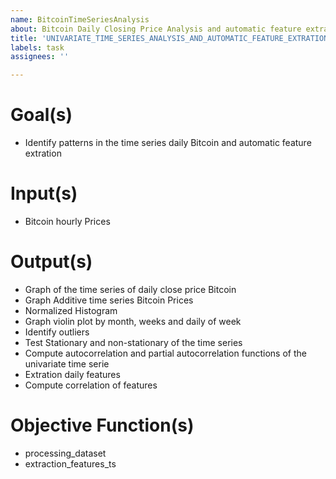 ```yaml
---
name: BitcoinTimeSeriesAnalysis
about: Bitcoin Daily Closing Price Analysis and automatic feature extration
title: 'UNIVARIATE_TIME_SERIES_ANALYSIS_AND_AUTOMATIC_FEATURE_EXTRATION - BITCOIN'
labels: task
assignees: ''

---
```


# Goal(s)

- Identify patterns in the time series daily Bitcoin and automatic feature extration

# Input(s)

- Bitcoin hourly Prices

# Output(s)

- Graph of the time series of daily close price Bitcoin
- Graph Additive time series Bitcoin Prices
- Normalized Histogram
- Graph violin plot by month, weeks and daily of week
- Identify outliers
- Test Stationary and non-stationary of the time series
- Compute autocorrelation and partial autocorrelation functions of the univariate time serie
- Extration daily features
- Compute correlation of features

# Objective Function(s)

- processing_dataset
- extraction_features_ts
